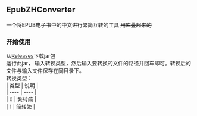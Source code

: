 ## EpubZHConverter
一个将EPUB电子书中的中文进行繁简互转的工具
~~用库叠起来的~~
### 开始使用
从[Releases](https://github.com/Rosemoe/EpubZHConverter/releases)下载jar包  
运行此jar， 输入转换类型，然后输入要转换的文件的路径并回车即可。转换后的文件与输入文件保存在同目录下。   
转换类型：   
| 类型 | 说明 |   
|  ----  |  ----  |   
| 0 | 繁转简 |   
| 1 | 简转繁 |   